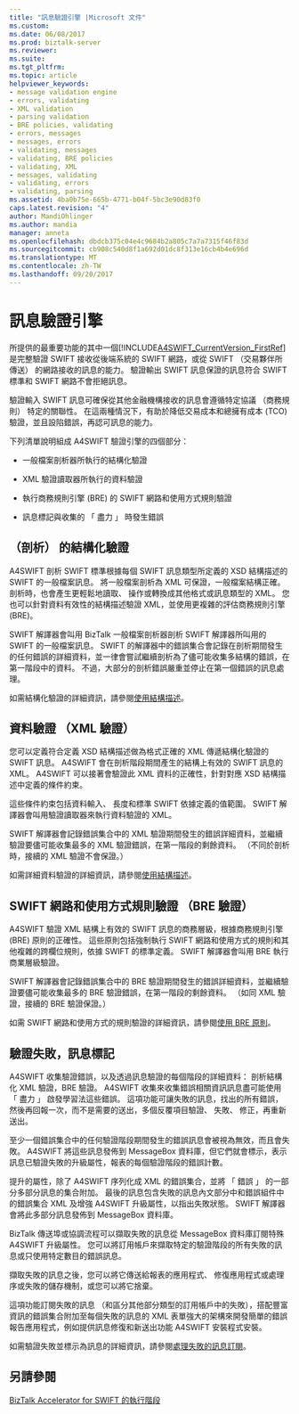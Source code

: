 ```yaml
---
title: "訊息驗證引擎 |Microsoft 文件"
ms.custom: 
ms.date: 06/08/2017
ms.prod: biztalk-server
ms.reviewer: 
ms.suite: 
ms.tgt_pltfrm: 
ms.topic: article
helpviewer_keywords:
- message validation engine
- errors, validating
- XML validation
- parsing validation
- BRE policies, validating
- errors, messages
- messages, errors
- validating, messages
- validating, BRE policies
- validating, XML
- messages, validating
- validating, errors
- validating, parsing
ms.assetid: 4ba0b75e-665b-4771-b04f-5bc3e90d83f0
caps.latest.revision: "4"
author: MandiOhlinger
ms.author: mandia
manager: anneta
ms.openlocfilehash: dbdcb375c04e4c9684b2a805c7a7a7315f46f83d
ms.sourcegitcommit: cb908c540d8f1a692d01dc8f313e16cb4b4e696d
ms.translationtype: MT
ms.contentlocale: zh-TW
ms.lasthandoff: 09/20/2017
---
```

# <a name="message-validation-engine"></a>訊息驗證引擎
所提供的最重要功能的其中一個[!INCLUDE[A4SWIFT_CurrentVersion_FirstRef](../../includes/a4swift-currentversion-firstref-md.md)]是完整驗證 SWIFT 接收從後端系統的 SWIFT 網路，或從 SWIFT （交易夥伴所傳送） 的網路接收的訊息的能力。 驗證輸出 SWIFT 訊息保證的訊息符合 SWIFT 標準和 SWIFT 網路不會拒絕訊息。  
  
 驗證輸入 SWIFT 訊息可確保從其他金融機構接收的訊息會遵循特定協議 （商務規則） 特定的關聯性。 在這兩種情況下，有助於降低交易成本和總擁有成本 (TCO) 驗證，並且設陷錯誤，再認可訊息的能力。  
  
 下列清單說明組成 A4SWIFT 驗證引擎的四個部分：  
  
-   一般檔案剖析器所執行的結構化驗證  
  
-   XML 驗證讀取器所執行的資料驗證  
  
-   執行商務規則引擎 (BRE) 的 SWIFT 網路和使用方式規則驗證  
  
-   訊息標記與收集的 「 盡力 」 時發生錯誤  
  
## <a name="structural-validation-parsing"></a>（剖析） 的結構化驗證  
 A4SWIFT 剖析 SWIFT 標準根據每個 SWIFT 訊息類型所定義的 XSD 結構描述的 SWIFT 的一般檔案訊息。 將一般檔案剖析為 XML 可保證，一般檔案結構正確。 剖析時，也會產生更輕鬆地讀取、 操作或轉換成其他格式或訊息類型的 XML。 您也可以針對資料有效性的結構描述驗證 XML，並使用更複雜的評估商務規則引擎 (BRE)。  
  
 SWIFT 解譯器會叫用 BizTalk 一般檔案剖析器剖析 SWIFT 解譯器所叫用的 SWIFT 的一般檔案訊息。 SWIFT 的解譯器中的錯誤集合會記錄在剖析期間發生的任何錯誤的詳細資料，並一律會嘗試繼續剖析為了儘可能收集多結構的錯誤，在第一階段中的資料。 不過，大部分的剖析錯誤嚴重並停止在第一個錯誤的訊息處理。  
  
 如需結構化驗證的詳細資訊，請參閱[使用結構描述](../../adapters-and-accelerators/accelerator-swift/working-with-schemas.md)。  
  
## <a name="data-validation-xml-validation"></a>資料驗證 （XML 驗證）  
 您可以定義符合定義 XSD 結構描述做為格式正確的 XML 傳遞結構化驗證的 SWIFT 訊息。 A4SWIFT 會在剖析階段期間產生的結構上有效的 SWIFT 訊息的 XML。 A4SWIFT 可以接著會驗證此 XML 資料的正確性，針對對應 XSD 結構描述中定義的條件約束。  
  
 這些條件約束包括資料輸入、 長度和標準 SWIFT 依據定義的值範圍。 SWIFT 解譯器會叫用驗證讀取器來執行資料驗證的 XML。  
  
 SWIFT 解譯器會記錄錯誤集合中的 XML 驗證期間發生的錯誤詳細資料，並繼續驗證要儘可能收集最多的 XML 驗證錯誤，在第一階段的剩餘資料。 （不同於剖析時，接續的 XML 驗證不會保證。）  
  
 如需詳細資料驗證的詳細資訊，請參閱[使用結構描述](../../adapters-and-accelerators/accelerator-swift/working-with-schemas.md)。  
  
## <a name="swift-network-and-usage-rule-validation-bre-validation"></a>SWIFT 網路和使用方式規則驗證 （BRE 驗證）  
 A4SWIFT 驗證 XML 結構上有效的 SWIFT 訊息的商務層級，根據商務規則引擎 (BRE) 原則的正確性。 這些原則包括強制執行 SWIFT 網路和使用方式的規則和其他複雜的跨欄位規則，依據 SWIFT 的標準定義。 SWIFT 解譯器會叫用 BRE 執行商業層級驗證。  
  
 SWIFT 解譯器會記錄錯誤集合中的 BRE 驗證期間發生的錯誤詳細資料，並繼續驗證要儘可能收集最多的 BRE 驗證錯誤，在第一階段的剩餘資料。 （如同 XML 驗證，接續的 BRE 驗證保證。）  
  
 如需 SWIFT 網路和使用方式的規則驗證的詳細資訊，請參閱[使用 BRE 原則](../../adapters-and-accelerators/accelerator-swift/working-with-bre-policies.md)。  
  
## <a name="validation-failures-and-message-marking"></a>驗證失敗，訊息標記  
 A4SWIFT 收集驗證錯誤，以及透過訊息驗證的每個階段的詳細資料： 剖析結構化 XML 驗證，BRE 驗證。 A4SWIFT 收集來收集錯誤相關資訊訊息盡可能使用 「 盡力 」 啟發學習法這些錯誤。 這項功能可讓失敗的訊息，找出的所有錯誤，然後再回報一次，而不是需要的送出，多個反覆項目驗證、 失敗、 修正，再重新送出。  
  
 至少一個錯誤集合中的任何驗證階段期間發生的錯誤訊息會被視為無效，而且會失敗。 A4SWIFT 將這些訊息發佈到 MessageBox 資料庫，但它們就會標示，表示訊息已驗證失敗的升級屬性，報表的每個驗證階段的錯誤計數。  
  
 提升的屬性，除了 A4SWIFT 序列化成 XML 的錯誤集合，並將 「 錯誤 」 的一部分多部分訊息的集合附加。 最後的訊息包含失敗的訊息內文部分中和錯誤組件中的錯誤集合 XML 及增強 A4SWIFT 升級屬性，以指出失敗狀態。 SWIFT 解譯器會將此多部分訊息發佈到 MessageBox 資料庫。  
  
 BizTalk 傳送埠或協調流程可以擷取失敗的訊息從 MessageBox 資料庫訂閱特殊 A4SWIFT 升級屬性。 您可以將訂用帳戶來擷取特定的驗證階段的所有失敗的訊息或只使用特定數目的錯誤訊息。  
  
 擷取失敗的訊息之後，您可以將它傳送給報表的應用程式、 修復應用程式或處理序或失敗的儲存機制，或您可以將它捨棄。  
  
 這項功能訂閱失敗的訊息 （和區分其他部分類型的訂用帳戶中的失敗），搭配豐富資訊的錯誤集合附加至每個失敗的訊息的 XML 表單強大的架構來開發簡單的錯誤報告應用程式，例如提供訊息修復和新送出功能 A4SWIFT 安裝程式安裝。  
  
 如需驗證失敗並標示為訊息的詳細資訊，請參閱[處理失敗的訊息訂閱](../../adapters-and-accelerators/accelerator-swift/working-with-failed-message-subscriptions.md)。  
  
## <a name="see-also"></a>另請參閱  
 [BizTalk Accelerator for SWIFT 的執行階段](../../adapters-and-accelerators/accelerator-swift/biztalk-accelerator-for-swift-runtime.md)